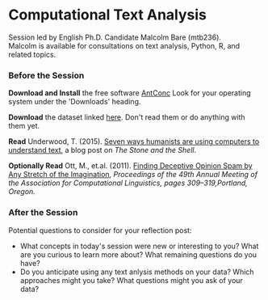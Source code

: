 
# Computational Text Analysis    
  
Session led by English Ph.D. Candidate Malcolm Bare (mtb236).  
Malcolm is available for consultations on text analysis, Python, R, and related topics.  

### Before the Session  

**Download and Install** the free software [AntConc](http://www.laurenceanthony.net/software/antconc/)
Look for your operating system under the 'Downloads' heading.

**Download** the dataset linked [here](https://drive.google.com/drive/folders/1Ez7OAh1opvfHogLPWWCu1KBj8L2Md-Tx?usp=sharing). Don't read them or do anything with them yet.

**Read** Underwood, T. (2015). [Seven ways humanists are using computers to understand text](https://tedunderwood.com/2015/06/04/seven-ways-humanists-are-using-computers-to-understand-text/), a blog post on *The Stone and the Shell*.

**Optionally Read** Ott, M., et.al. (2011). [Finding Deceptive Opinion Spam by Any Stretch of the Imagination](https://dl.acm.org/doi/pdf/10.5555/2002472.2002512?download=true), *Proceedings of the 49th Annual Meeting of the Association for Computational Linguistics, pages 309–319,Portland, Oregon.*


### After the Session
  
Potential questions to consider for your reflection post:  
* What concepts in today's session were new or interesting to you? What are you curious to learn more about? What remaining questions do you have?  
* Do you anticipate using any text anlysis methods on your data? Which approaches might you take? What questions might you ask of your data?   
  

